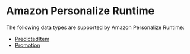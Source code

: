 # Amazon Personalize Runtime<a name="API_Types_Amazon_Personalize_Runtime"></a>

The following data types are supported by Amazon Personalize Runtime:
+  [PredictedItem](API_RS_PredictedItem.md) 
+  [Promotion](API_RS_Promotion.md) 